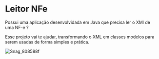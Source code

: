 # Leitor NFe
 
Possui uma aplicação desenvolvidada em Java que precisa ler o XMl de uma NF-e ?

Esse projeto vai te ajudar, transformando o XML em classes modelos para serem usadas de forma simples e prática.

![Snag_808588f](https://user-images.githubusercontent.com/18369750/158499659-32be3c0b-e33b-4f45-a342-c5ad2c5dca55.png)


